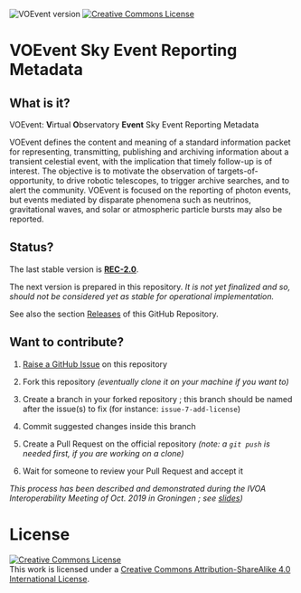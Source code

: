 ![VOEvent version](https://img.shields.io/badge/VOEvent-REC--2.0-yellow.svg)
[![Creative Commons License](https://i.creativecommons.org/l/by-sa/4.0/80x15.png)](http://creativecommons.org/licenses/by-sa/4.0/)


# VOEvent Sky Event Reporting Metadata

## What is it?

VOEvent: **V**irtual **O**bservatory **Event** Sky Event Reporting Metadata 

VOEvent defines the content and meaning of a standard information packet for 
representing, transmitting, publishing and archiving information about a 
transient celestial event, with the implication that timely follow-up is of 
interest. The objective is to motivate the observation of targets-of-opportunity, 
to drive robotic telescopes, to trigger archive searches, and to alert the 
community. VOEvent is focused on the reporting of photon events, but events 
mediated by disparate phenomena such as neutrinos, gravitational waves, and 
solar or atmospheric particle bursts may also be reported.

## Status?

The last stable version is
**[REC-2.0](http://www.ivoa.net/documents/VOEvent/)**.

The next version is prepared in this repository. 
_It is not yet finalized and so, should not be considered
yet as stable for operational implementation._

See also the section
[Releases](https://github.com/ivoa-std/VOEvent/releases) of this GitHub Repository.

## Want to contribute?

1. [Raise a GitHub Issue](https://github.com/ivoa-std/VOEvent/issues/new) on this
   repository

2. Fork this repository _(eventually clone it on your machine if you want to)_

3. Create a branch in your forked repository ; this branch should be named after the issue(s) to fix (for instance: `issue-7-add-license`)

4. Commit suggested changes inside this branch

5. Create a Pull Request on the official repository _(note: a `git push` is needed first, if you are working on a clone)_

6. Wait for someone to review your Pull Request and accept it

_This process has been described and demonstrated during the IVOA Interoperability Meeting of Oct. 2019 in Groningen ; see [slides](https://wiki.ivoa.net/internal/IVOA/InterOpOct2019GitHub/IVOA_Github.pdf))_


# License 


<a rel="license" href="http://creativecommons.org/licenses/by-sa/4.0/">
  <img alt="Creative Commons License" style="border-width:0" src="https://i.creativecommons.org/l/by-sa/4.0/88x31.png" /></a>
  <br />
  This work is licensed under a <a rel="license" href="http://creativecommons.org/licenses/by-sa/4.0/">
  Creative Commons Attribution-ShareAlike 4.0 International License</a>.
  
